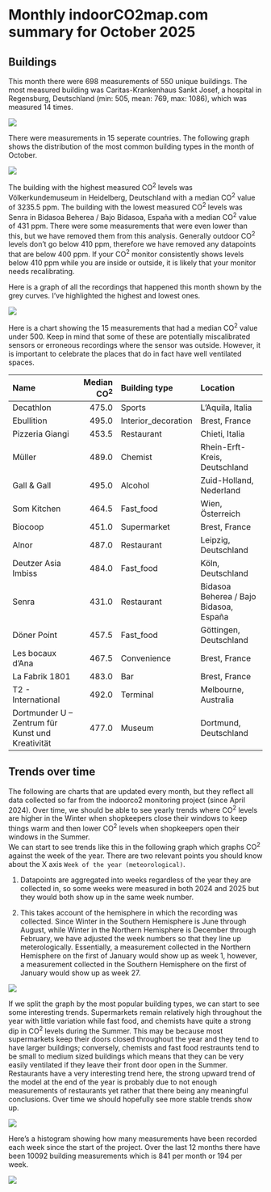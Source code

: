 

# Monthly indoorCO2map.com summary for October 2025

## Buildings

This month there were 698 measurements of 550 unique buildings. The most
measured building was Caritas-Krankenhaus Sankt Josef, a hospital in
Regensburg, Deutschland (min: 505, mean: 769, max: 1086), which was
measured 14 times.

![](README_files/figure-commonmark/unnamed-chunk-11-1.png)

There were measurements in 15 seperate countries. The following graph
shows the distribution of the most common building types in the month of
October.

![](README_files/figure-commonmark/unnamed-chunk-12-1.png)

The building with the highest measured CO<sup>2</sup> levels was
Völkerkundemuseum in Heidelberg, Deutschland with a median
CO<sup>2</sup> value of 3235.5 ppm. The building with the lowest
measured CO<sup>2</sup> levels was Senra in Bidasoa Beherea / Bajo
Bidasoa, España with a median CO<sup>2</sup> value of 431 ppm. There
were some measurements that were even lower than this, but we have
removed them from this analysis. Generally outdoor CO<sup>2</sup> levels
don’t go below 410 ppm, therefore we have removed any datapoints that
are below 400 ppm. If your CO<sup>2</sup> monitor consistently shows
levels below 410 ppm while you are inside or outside, it is likely that
your monitor needs recalibrating.

Here is a graph of all the recordings that happened this month shown by
the grey curves. I’ve highlighted the highest and lowest ones.

![](README_files/figure-commonmark/unnamed-chunk-19-1.png)

Here is a chart showing the 15 measurements that had a median
CO<sup>2</sup> value under 500. Keep in mind that some of these are
potentially miscalibrated sensors or erroneous recordings where the
sensor was outside. However, it is important to celebrate the places
that do in fact have well ventilated spaces.

| Name                                             | Median CO<sup>2</sup> | Building type       | Location                               |
|:-------------------------------------------------|----------------------:|:--------------------|:---------------------------------------|
| Decathlon                                        |                 475.0 | Sports              | L’Aquila, Italia                       |
| Ebullition                                       |                 495.0 | Interior_decoration | Brest, France                          |
| Pizzeria Giangi                                  |                 453.5 | Restaurant          | Chieti, Italia                         |
| Müller                                           |                 489.0 | Chemist             | Rhein-Erft-Kreis, Deutschland          |
| Gall & Gall                                      |                 495.0 | Alcohol             | Zuid-Holland, Nederland                |
| Som Kitchen                                      |                 464.5 | Fast_food           | Wien, Österreich                       |
| Biocoop                                          |                 451.0 | Supermarket         | Brest, France                          |
| Alnor                                            |                 487.0 | Restaurant          | Leipzig, Deutschland                   |
| Deutzer Asia Imbiss                              |                 484.0 | Fast_food           | Köln, Deutschland                      |
| Senra                                            |                 431.0 | Restaurant          | Bidasoa Beherea / Bajo Bidasoa, España |
| Döner Point                                      |                 457.5 | Fast_food           | Göttingen, Deutschland                 |
| Les bocaux d’Ana                                 |                 467.5 | Convenience         | Brest, France                          |
| La Fabrik 1801                                   |                 483.0 | Bar                 | Brest, France                          |
| T2 - International                               |                 492.0 | Terminal            | Melbourne, Australia                   |
| Dortmunder U – Zentrum für Kunst und Kreativität |                 477.0 | Museum              | Dortmund, Deutschland                  |

## Trends over time

The following are charts that are updated every month, but they reflect
all data collected so far from the indoorco2 monitoring project (since
April 2024). Over time, we should be able to see yearly trends where
CO<sup>2</sup> levels are higher in the Winter when shopkeepers close
their windows to keep things warm and then lower CO<sup>2</sup> levels
when shopkeepers open their windows in the Summer.  
We can start to see trends like this in the following graph which graphs
CO<sup>2</sup> against the week of the year. There are two relevant
points you should know about the X axis
`Week of the year (meteorological)`.

1.  Datapoints are aggregated into weeks regardless of the year they are
    collected in, so some weeks were measured in both 2024 and 2025 but
    they would both show up in the same week number.

2.  This takes account of the hemisphere in which the recording was
    collected. Since Winter in the Southern Hemisphere is June through
    August, while Winter in the Northern Hemisphere is December through
    February, we have adjusted the week numbers so that they line up
    meterologically. Essentially, a measurement collected in the
    Northern Hemisphere on the first of January would show up as week 1,
    however, a measurement collected in the Southern Hemisphere on the
    first of January would show up as week 27.

![](README_files/figure-commonmark/unnamed-chunk-23-1.png)

If we split the graph by the most popular building types, we can start
to see some interesting trends. Supermarkets remain relatively high
throughout the year with little variation while fast food, and chemists
have quite a strong dip in CO<sup>2</sup> levels during the Summer. This
may be because most supermarkets keep their doors closed throughout the
year and they tend to have larger buildings; conversely, chemists and
fast food restraunts tend to be small to medium sized buildings which
means that they can be very easily ventilated if they leave their front
door open in the Summer. Restaurants have a very interesting trend here,
the strong upward trend of the model at the end of the year is probably
due to not enough measurements of restaurants yet rather that there
being any meaningful conclusions. Over time we should hopefully see more
stable trends show up.

![](README_files/figure-commonmark/unnamed-chunk-24-1.png)

Here’s a histogram showing how many measurements have been recorded each
week since the start of the project. Over the last 12 months there have
been 10092 building measurements which is 841 per month or 194 per week.

![](README_files/figure-commonmark/unnamed-chunk-26-1.png)

<!-- ## Transit -->
<!-- ## Everything -->
<!-- Combine both long datasets and then make a beeswarm comparing buildings to transit -->
